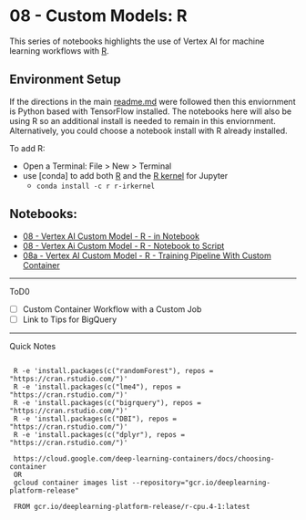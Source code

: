 # 08 - Custom Models: R
This series of notebooks highlights the use of Vertex AI for machine learning workflows with [R](https://www.r-project.org/).

## Environment Setup
If the directions in the main [readme.md](../readme.md) were followed then this enviornment is Python based with TensorFlow installed.  The notebooks here will also be using R so an additional install is needed to remain in this enviornment.  Alternatively, you could choose a notebook install with R already installed.

To add R:
- Open a Terminal: File > New > Terminal
- use [conda] to add both [R](https://anaconda.org/conda-forge/r) and the [R kernel](https://anaconda.org/conda-forge/r-irkernel) for Jupyter
    - `conda install -c r r-irkernel`

## Notebooks:
- [08 - Vertex AI Custom Model - R - in Notebook](./08%20-%20Vertex%20AI%20Custom%20Model%20-%20R%20-%20in%20Notebook.ipynb)
- [08 - Vertex Ai Custom Model - R - Notebook to Script](08%20-%20Vertex%20AI%20Custom%20Model%20-%20R%20-%20Notebook%20to%20Script.ipynb)
- [08a - Vertex AI Custom Model - R - Training Pipeline With Custom Container](./08a%20-%20Vertex%20AI%20Custom%20Model%20-%20R%20-%20Training%20Pipeline%20With%20Custom%20Container.ipynb)


---
ToD0
- [ ] Custom Container Workflow with a Custom Job
- [ ] Link to Tips for BigQuery

---
Quick Notes
```

 R -e 'install.packages(c("randomForest"), repos = "https://cran.rstudio.com/")'
 R -e 'install.packages(c("lme4"), repos = "https://cran.rstudio.com/")'
 R -e 'install.packages(c("bigrquery"), repos = "https://cran.rstudio.com/")'
 R -e 'install.packages(c("DBI"), repos = "https://cran.rstudio.com/")'
 R -e 'install.packages(c("dplyr"), repos = "https://cran.rstudio.com/")'
 
 https://cloud.google.com/deep-learning-containers/docs/choosing-container
 OR
 gcloud container images list --repository="gcr.io/deeplearning-platform-release"
 
 FROM gcr.io/deeplearning-platform-release/r-cpu.4-1:latest
 
 ```